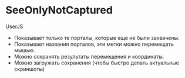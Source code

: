 # SeeOnlyNotCaptured
UserJS

- Показывает только те порталы, которые еще не были захвачены.  
- Показывает названия порталов, эти метки можно перемещать мышью.  
- Можно сохранять результаты перемещения и координаты.  
- Можно загружать сохранения (чтобы быстро делать актуальные скриншоты)
